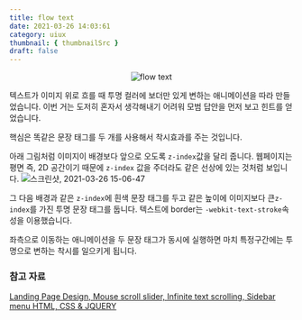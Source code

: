 ```yaml
---
title: flow text
date: 2021-03-26 14:03:61
category: uiux
thumbnail: { thumbnailSrc }
draft: false
---
```


<div style="text-align:center;">
    <img src="https://user-images.githubusercontent.com/47022167/112586853-e0c4a680-8e3f-11eb-81a1-65c6b1d4a07b.gif" alt="flow text">
</div>

텍스트가 이미지 위로 흐를 때 투명 컬러에 보더만 있게 변하는 애니메이션을 따라 만들었습니다. 이번 거는 도저히 혼자서 생각해내기 어려워 모범 답안을 먼저 보고 힌트를 얻었습니다.

핵심은 똑같은 문장 태그를 두 개를 사용해서 착시효과를 주는 것입니다.

아래 그림처럼 이미지이 배경보다 앞으로 오도록 `z-index`값을 달리 줍니다. 웹페이지는 평면 즉, 2D 공간이기 때문에 `z-index` 값을 주더라도 같은 선상에 있는 것처럼 보입니다.
![스크린샷, 2021-03-26 15-06-47](https://user-images.githubusercontent.com/47022167/112589697-e96bab80-8e44-11eb-8b82-fd9e334e608e.png)

그 다음 배경과 같은 `z-index`에 흰색 문장 태그를 두고 같은 높이에 이미지보다 큰`z-index`를 가진 투명 문장 태그를 둡니다. 텍스트에 border는 `-webkit-text-stroke`속성을 이용했습니다.

좌측으로 이동하는 애니메이션을 두 문장 태그가 동시에 실행하면 마치 특정구간에는 투명으로 변하는 착시를 일으키게 됩니다.

### 참고 자료

[Landing Page Design, Mouse scroll slider, Infinite text scrolling, Sidebar menu HTML, CSS & JQUERY](https://youtu.be/ezunNVYPJDs)
